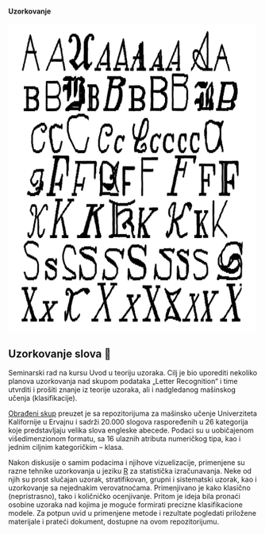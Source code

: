#### Uzorkovanje
<img width="500" src="https://raw.githubusercontent.com/matfija/Uzorkovanje-slova/master/Slike%20za%20rad/Primer%20slova.png">

## Uzorkovanje slova :page_facing_up:
Seminarski rad na kursu Uvod u teoriju uzoraka. Cilj je bio uporediti nekoliko planova uzorkovanja nad skupom podataka „Letter Recognition“ i time utvrditi i prošiti znanje iz teorije uzoraka, ali i nadgledanog mašinskog učenja (klasifikacije).

[Obrađeni skup](http://archive.ics.uci.edu/ml/datasets/Letter+Recognition) preuzet je sa repozitorijuma za mašinsko učenje Univerziteta Kalifornije u Ervajnu i sadrži 20.000 slogova raspoređenih u 26 kategorija koje predstavljaju velika slova engleske abecede. Podaci su u uobičajenom višedimenzionom formatu, sa 16 ulaznih atributa numeričkog tipa, kao i jednim ciljnim kategoričkim – klasa.

Nakon diskusije o samim podacima i njihove vizuelizacije, primenjene su razne tehnike uzorkovanja u jeziku [R](https://www.r-project.org/) za statistička izračunavanja. Neke od njih su prost slučajan uzorak, stratifikovan, grupni i sistematski uzorak, kao i uzorkovanje sa nejednakim verovatnoćama. Primenjivano je kako klasično (nepristrasno), tako i količničko ocenjivanje. Pritom je ideja bila pronaći osobine uzoraka nad kojima je moguće formirati precizne klasifikacione modele. Za potpun uvid u primenjene metode i rezultate pogledati priložene materijale i prateći dokument, dostupne na ovom repozitorijumu.
